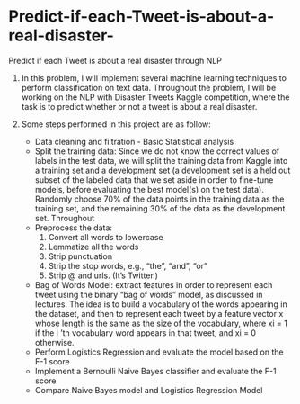 # Predict-if-each-Tweet-is-about-a-real-disaster-
Predict if each Tweet is about a real disaster through NLP
1. In this problem, I will implement several machine learning
techniques to perform classification on text data. Throughout the problem, I
will be working on the NLP with Disaster Tweets Kaggle competition, where the task is to predict
whether or not a tweet is about a real disaster.

2. Some steps performed in this project are as follow:
   * Data cleaning and filtration - Basic Statistical analysis
   * Split the training data: Since we do not know the correct values of labels in the test data,
     we will split the training data from Kaggle into a training set and a development set (a development
     set is a held out subset of the labeled data that we set aside in order to fine-tune
     models, before evaluating the best model(s) on the test data). Randomly choose 70% of the
     data points in the training data as the training set, and the remaining 30% of the data as the
     development set. Throughout
   * Preprocess the data:
      1. Convert all words to lowercase
      2. Lemmatize all the words
      3. Strip punctuation
      4. Strip the stop words, e.g., “the”, “and”, “or”
      5. Strip @ and urls. (It’s Twitter.)
   * Bag of Words Model: extract features in order to represent each tweet using
     the binary “bag of words” model, as discussed in lectures. The idea is to build a vocabulary
     of the words appearing in the dataset, and then to represent each tweet by a feature vector
     x whose length is the same as the size of the vocabulary, where xi = 1 if the i ’th vocabulary
     word appears in that tweet, and xi = 0 otherwise.
   * Perform Logistics Regression and evaluate the model based on the F-1 score 
   * Implement a Bernoulli Naive Bayes classifier and evaluate the F-1 score 
   * Compare Naive Bayes model and Logistics Regression Model 
